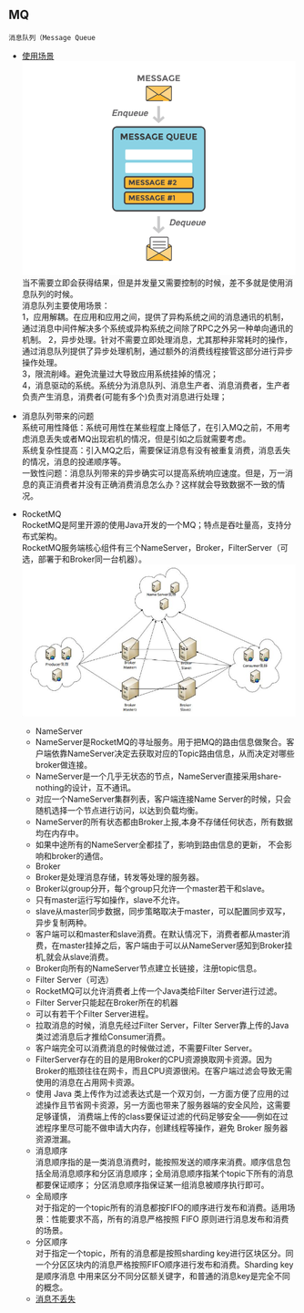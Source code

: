 ## MQ
    消息队列（Message Queue
+ [使用场景](https://github.com/doocs/advanced-java/blob/main/docs/high-concurrency/why-mq.md)   
    ![avatar](https://github.com/NPFDamon/Study/blob/main/src/main/resources/mq/mq.png)     
    当不需要立即会获得结果，但是并发量又需要控制的时候，差不多就是使用消息队列的时候。   
    消息队列主要使用场景：   
    1，应用解耦。在应用和应用之间，提供了异构系统之间的消息通讯的机制，通过消息中间件解决多个系统或异构系统之间除了RPC之外另一种单向通讯的机制。
    2，异步处理。针对不需要立即处理消息，尤其那种非常耗时的操作，通过消息队列提供了异步处理机制，通过额外的消费线程接管这部分进行异步操作处理。   
    3，限流削峰。避免流量过大导致应用系统挂掉的情况；   
    4，消息驱动的系统。系统分为消息队列、消息生产者、消息消费者，生产者负责产生消息，消费者(可能有多个)负责对消息进行处理；     
+ 消息队列带来的问题   
    系统可用性降低：系统可用性在某些程度上降低了，在引入MQ之前，不用考虑消息丢失或者MQ出现宕机的情况，但是引如之后就需要考虑。      
    系统复杂性提高：引入MQ之后，需要保证消息有没有被重复消费，消息丢失的情况，消息的投递顺序等。    
    一致性问题：消息队列带来的异步确实可以提高系统响应速度。但是，万一消息的真正消费者并没有正确消费消息怎么办？这样就会导致数据不一致的情况。   
+ RocketMQ   
    RocketMQ是阿里开源的使用Java开发的一个MQ；特点是吞吐量高，支持分布式架构。   
    RocketMQ服务端核心组件有三个NameServer，Broker，FilterServer（可选，部署于和Broker同一台机器）。   
    ![avatar](https://github.com/NPFDamon/Study/blob/main/src/main/resources/mq/rocket-mq.jpeg)     
    * NameServer   
    + NameServer是RocketMQ的寻址服务。用于把MQ的路由信息做聚合。客户端依靠NameServer决定去获取对应的Topic路由信息，从而决定对哪些broker做连接。   
    + NameServer是一个几乎无状态的节点，NameServer直接采用share-nothing的设计，互不通讯。    
    + 对应一个NameServer集群列表，客户端连接Name Server的时候，只会随机选择一个节点进行访问，以达到负载均衡。   
    + NameServer的所有状态都由Broker上报,本身不存储任何状态，所有数据均在内存中。   
    + 如果中途所有的NameServer全都挂了，影响到路由信息的更新， 不会影响和broker的通信。   
    * Broker   
    + Broker是处理消息存储，转发等处理的服务器。   
    + Broker以group分开，每个group只允许一个master若干和slave。   
    + 只有master运行写如操作，slave不允许。   
    + slave从master同步数据，同步策略取决于master，可以配置同步双写，异步复制两种。   
    + 客户端可以和master和slave消费。在默认情况下，消费者都从master消费，在master挂掉之后，客户端由于可以从NameServer感知到Broker挂机,就会从slave消费。  
    + Broker向所有的NameServer节点建立长链接，注册topic信息。   
    * Filter Server（可选）   
    + RocketMQ可以允许消费者上传一个Java类给Filter Server进行过滤。   
    + Filter Server只能起在Broker所在的机器
    + 可以有若干个Filter Server进程。   
    + 拉取消息的时候，消息先经过Filter Server，Filter Server靠上传的Java类过滤消息后才推给Consumer消费。   
    + 客户端完全可以消费消息的时候做过滤，不需要Filter Server。   
    + FilterServer存在的目的是用Broker的CPU资源换取网卡资源。因为Broker的瓶颈往往在网卡，而且CPU资源很闲。在客户端过滤会导致无需使用的消息在占用网卡资源。    
    + 使用 Java 类上传作为过滤表达式是一个双刃剑，一方面方便了应用的过滤操作且节省网卡资源，另一方面也带来了服务器端的安全风险，这需要足够谨慎，
        消费端上传的class要保证过滤的代码足够安全——例如在过滤程序里尽可能不做申请大内存，创建线程等操作，避免 Broker 服务器资源泄漏。   
           
    * 消息顺序   
    消息顺序指的是一类消息消费时，能按照发送的顺序来消费。顺序信息包括全局消息顺序和分区消息顺序；全局消息顺序指某个topic下所有的消息都要保证顺序；
    分区消息顺序指保证某一组消息被顺序执行即可。  
    - 全局顺序   
    对于指定的一个topic所有的消息都按FIFO的顺序进行发布和消费。适用场景：性能要求不高，所有的消息严格按照 FIFO 原则进行消息发布和消费的场景。   
    - 分区顺序   
    对于指定一个topic，所有的消息都是按照sharding key进行区块区分。同一个分区区块内的消息严格按照FIFO顺序进行发布和消费。Sharding key是顺序消息
    中用来区分不同分区额关键字，和普通的消息key是完全不同的概念。    
    * [消息不丢失](https://www.cnblogs.com/goodAndyxublog/p/12563813.html)
    
    
    